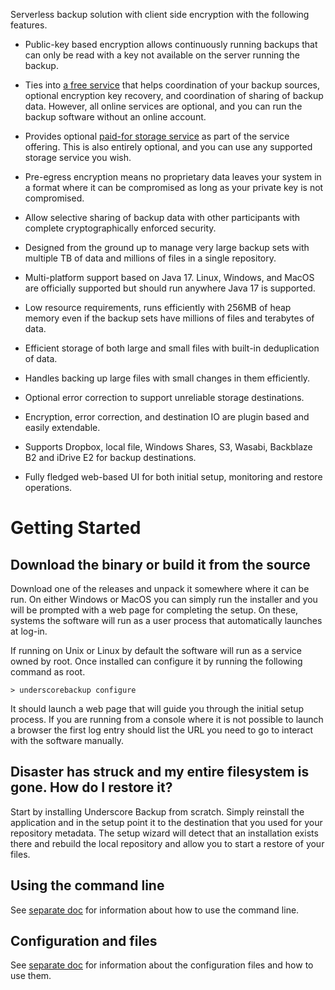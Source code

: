 Serverless backup solution with client side encryption with the following features.

* Public-key based encryption allows continuously running backups that can only be read with a key not available on the
  server running the backup.

* Ties into [a free service](https://underscorebackup.com/) that helps coordination of your backup sources, optional
  encryption key recovery, and coordination of sharing of backup data. However, all online services are optional, and 
 you can run the backup software without an online account.

* Provides optional [paid-for storage service](https://underscorebackup.com/pricing) as part of the service offering.
  This is also entirely optional, and you can use any supported storage service you wish.

* Pre-egress encryption means no proprietary data leaves your system in a format where it can be compromised as long as
  your private key is not compromised.

* Allow selective sharing of backup data with other participants with complete cryptographically enforced security.

* Designed from the ground up to manage very large backup sets with multiple TB of data and millions of files in a
  single repository.

* Multi-platform support based on Java 17. Linux, Windows, and MacOS are officially supported but should run anywhere
  Java 17 is supported.

* Low resource requirements, runs efficiently with 256MB of heap memory even if the backup sets have millions of files
  and terabytes of data.

* Efficient storage of both large and small files with built-in deduplication of data.

* Handles backing up large files with small changes in them efficiently.

* Optional error correction to support unreliable storage destinations.

* Encryption, error correction, and destination IO are plugin based and easily extendable.

* Supports Dropbox, local file, Windows Shares, S3, Wasabi, Backblaze B2 and iDrive E2 for backup destinations.

* Fully fledged web-based UI for both initial setup, monitoring and restore operations.

Getting Started
=============

## Download the binary or build it from the source

Download one of the releases and unpack it somewhere where it can be run. 
On either Windows or MacOS you can simply run the installer and you will be prompted with 
a web page for completing the setup. On these, systems the software will run as a user process
that automatically launches at log-in.

If running on Unix or Linux by default the software will run as a service owned by root.
Once installed can configure it by running the following command as root.

    > underscorebackup configure

It should launch a web page that will guide you through the initial setup process. If you are running from a console
where it is not possible to launch a browser the first log entry should list the URL you need to go to interact with
the software manually.

## Disaster has struck and my entire filesystem is gone. How do I restore it?

Start by installing Underscore Backup from scratch. Simply reinstall the application and in the setup point it to the
destination that you used for your repository metadata. The setup wizard will detect that an installation exists there and
rebuild the local repository and allow you to start a restore of your files.

## Using the command line

See [separate doc](docs/commandline.md) for information about how to use the command line.

## Configuration and files

See [separate doc](docs/configuration.md) for information about the configuration files and how to use them.
